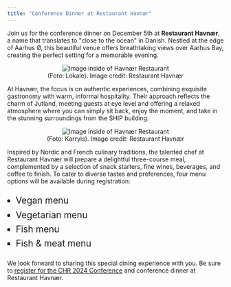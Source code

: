 ```yaml
---
title: "Conference Dinner at Restaurant Havnær"
---
```

<style>
    img {
        max-height: 400px;
        max-width: 100%;
    }

    figure {
            text-align: center;
            margin: 0; 
        }
    figcaption {
        text-align: center;
    }

</style>

Join us for the conference dinner on December 5th at **Restaurant Havnær**, a name that translates to "close to the ocean" in Danish. Nestled at the edge of Aarhus Ø, this beautiful venue offers breathtaking views over Aarhus Bay, creating the perfect setting for a memorable evening.

<figure>
    <img src="/images/venue/havnær-lokale.jpg" alt="Image inside of Havnær Restaurant">
    <figcaption>(Foto: Lokale). Image credit: Restaurant Havnær</figcaption>
</figure>

At Havnær, the focus is on authentic experiences, combining exquisite gastronomy with warm, informal hospitality. Their approach reflects the charm of Jutland, meeting guests at eye level and offering a relaxed atmosphere where you can simply sit back, enjoy the moment, and take in the stunning surroundings from the SHIP building.


<figure>
    <img src="/images/venue/havnær-karryis-og-sovs.jpg" alt="Image inside of Havnær Restaurant">
    <figcaption>(Foto: Karryis). Image credit: Restaurant Havnær</figcaption>
</figure>

Inspired by Nordic and French culinary traditions, the talented chef at Restaurant Havnær will prepare a delightful three-course meal, complemented by a selection of snack starters, fine wines, beverages, and coffee to finish. To cater to diverse tastes and preferences, four menu options will be available during registration:

<ul style="font-size: 1.3rem; line-height: 1.6; padding-left: 20px;">
    <li>Vegan menu</li>
    <li>Vegetarian menu</li>
    <li>Fish menu</li>
    <li>Fish & meat menu</li>
</ul>

We look forward to sharing this special dining experience with you. Be sure to [register for the CHR 2024 Conference](https://events.au.dk/chr2024/) and conference dinner at Restaurant Havnær.
